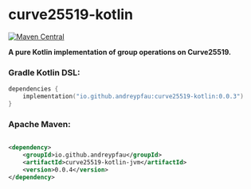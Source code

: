 # curve25519-kotlin

[![Maven Central](https://img.shields.io/maven-central/v/io.github.andreypfau/curve25519-kotlin.svg?label=Maven%20Central)](https://search.maven.org/search?q=g:%22io.github.andreypfau%22%20AND%20a:%22curve25519-kotlin%22)

**A pure Kotlin implementation of group operations on Curve25519.**

### Gradle Kotlin DSL:

```kotlin
dependencies {
    implementation("io.github.andreypfau:curve25519-kotlin:0.0.3")
}
```

### Apache Maven:

```xml

<dependency>
    <groupId>io.github.andreypfau</groupId>
    <artifactId>curve25519-kotlin-jvm</artifactId>
    <version>0.0.4</version>
</dependency>
```
